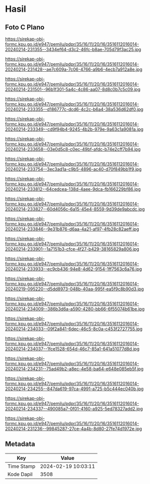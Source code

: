 # Hasil

## Foto C Plano

https://sirekap-obj-formc.kpu.go.id/e947/pemilu/pdpr/35/16/11/20/16/3516112016014-20240214-231355--3434ef64-d3c2-46fc-b8ae-705d79f3ac25.jpg

https://sirekap-obj-formc.kpu.go.id/e947/pemilu/pdpr/35/16/11/20/16/3516112016014-20240214-231428--ae7c609a-7c06-4766-a9b6-4ecb7a912a8e.jpg

https://sirekap-obj-formc.kpu.go.id/e947/pemilu/pdpr/35/16/11/20/16/3516112016014-20240214-231501--96b1f301-5a4c-4c86-aa07-8d8c0b7c5c09.jpg

https://sirekap-obj-formc.kpu.go.id/e947/pemilu/pdpr/35/16/11/20/16/3516112016014-20240214-233355--d186777c-dcd6-4c2c-b6a4-38a536d62df0.jpg

https://sirekap-obj-formc.kpu.go.id/e947/pemilu/pdpr/35/16/11/20/16/3516112016014-20240214-233349--cd9f94b4-9245-4b2b-979e-9a63c1a9081a.jpg

https://sirekap-obj-formc.kpu.go.id/e947/pemilu/pdpr/35/16/11/20/16/3516112016014-20240214-233658--03e0d5c8-c0ec-49bf-afdc-b74e2cff7b94.jpg

https://sirekap-obj-formc.kpu.go.id/e947/pemilu/pdpr/35/16/11/20/16/3516112016014-20240214-233754--3ec3ad1a-c9b5-4896-ac40-d70f849bb1f9.jpg

https://sirekap-obj-formc.kpu.go.id/e947/pemilu/pdpr/35/16/11/20/16/3516112016014-20240214-233812--64cedcea-138d-4aee-9dca-fb166229bf86.jpg

https://sirekap-obj-formc.kpu.go.id/e947/pemilu/pdpr/35/16/11/20/16/3516112016014-20240214-233827--60d4056c-6a15-45e4-8559-9d39de9abcdc.jpg

https://sirekap-obj-formc.kpu.go.id/e947/pemilu/pdpr/35/16/11/20/16/3516112016014-20240214-233846--9e31b876-d6aa-4a21-af97-4fb28c82aeff.jpg

https://sirekap-obj-formc.kpu.go.id/e947/pemilu/pdpr/35/16/11/20/16/3516112016014-20240214-233901--1a7151b3-cfce-4f27-b429-38165829a806.jpg

https://sirekap-obj-formc.kpu.go.id/e947/pemilu/pdpr/35/16/11/20/16/3516112016014-20240214-233933--ec9cb436-94e8-4d62-9154-1ff7563c6a76.jpg

https://sirekap-obj-formc.kpu.go.id/e947/pemilu/pdpr/35/16/11/20/16/3516112016014-20240219-095220--d5dd8973-048b-40aa-995f-ea5f9c8b90d3.jpg

https://sirekap-obj-formc.kpu.go.id/e947/pemilu/pdpr/35/16/11/20/16/3516112016014-20240214-234009--386b3d6a-a590-4280-bb66-6f55074b61be.jpg

https://sirekap-obj-formc.kpu.go.id/e947/pemilu/pdpr/35/16/11/20/16/3516112016014-20240214-234033--09f2a841-6dec-46c5-8c0a-c453f2727755.jpg

https://sirekap-obj-formc.kpu.go.id/e947/pemilu/pdpr/35/16/11/20/16/3516112016014-20240214-234037--1fce1528-654d-46c7-85a1-641a51077d8d.jpg

https://sirekap-obj-formc.kpu.go.id/e947/pemilu/pdpr/35/16/11/20/16/3516112016014-20240214-234231--75ad49b2-a8ec-4e58-ba64-e648e085eb5f.jpg

https://sirekap-obj-formc.kpu.go.id/e947/pemilu/pdpr/35/16/11/20/16/3516112016014-20240214-234255--847da619-97ca-4991-a725-b5c444ec040b.jpg

https://sirekap-obj-formc.kpu.go.id/e947/pemilu/pdpr/35/16/11/20/16/3516112016014-20240214-234337--490085a7-0f01-4160-a925-5ed78327add2.jpg

https://sirekap-obj-formc.kpu.go.id/e947/pemilu/pdpr/35/16/11/20/16/3516112016014-20240214-231236--99845287-27ce-4a4b-8d80-27fe74d1972e.jpg


## Metadata

| Key        | Value               |
| ---------- | ------------------- |
| Time Stamp | 2024-02-19 10:03:11 |
| Kode Dapil | 3508                |



